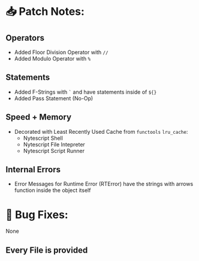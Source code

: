 # 📥 Patch Notes:
## Operators
- Added Floor Division Operator with ```//```
- Added Modulo Operator with ```%```

## Statements
- Added F-Strings with ``` ` ``` and have statements inside of ```${}```
- Added Pass Statement (No-Op)

## Speed + Memory
- Decorated with Least Recently Used Cache from ```functools``` ```lru_cache```:
  - Nytescript Shell
  - Nytescript File Intepreter
  - Nytescript Script Runner
 
## Internal Errors
- Error Messages for Runtime Error (RTError) have the strings with arrows function inside the object itself

# 🐞 Bug Fixes:
None

## Every File is provided

